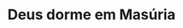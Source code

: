 ---
ref: sol-010-0028
title: "Deus dorme em Masúria"
author_name: ["Figueiredo Sobral"]
publisher: ["Publicações Europa América"]
year: "unknown date"
origin: ["Portugal"]
formats: ["book-cover"]
disciplines: [graphic-design]
tags:
layout: artifact
status: ["scan"]
published: false
int_published: false
image_count:
date_added: 2023-06-16
batch:
---